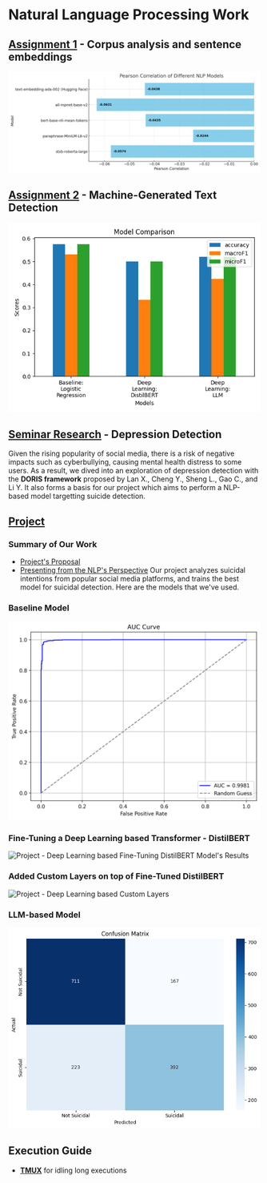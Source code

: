 # Natural Language Processing Work
## [Assignment 1](./Assignment%201/README.md) - Corpus analysis and sentence embeddings

![Assignment 1 Preview](asm1-preview.png)

## [Assignment 2](./Assignment%202/README.md) - Machine-Generated Text Detection

![Assignment 2 Preview](./Assignment%202/models_comparison.png)

## [Seminar Research](./Seminar%20Paper/Paper%20Presentation%20-%20Group%202.pdf) - Depression Detection
Given the rising popularity of social media, there is a risk of negative impacts such as cyberbullying, causing mental health distress to some users. As a result, we dived into an exploration of depression detection with the **DORIS framework** proposed by Lan X., Cheng Y., Sheng L., Gao C., and Li Y. It also forms a basis for our project which aims to perform a NLP-based model targetting suicide detection.

## [Project](./Project/README.md)
### Summary of Our Work
* [Project's Proposal](./Project/CSI5386_Natural_Language_Processing_Project_Proposal.pdf)
* [Presenting from the NLP's Perspective](./Project/Project%20Presentation%20-%20NLP%20Aspects.pdf)
Our project analyzes suicidal intentions from popular social media platforms, and trains the best model for suicidal detection. Here are the models that we've used. 

### Baseline Model
![Project - Baseline Model](./Project/NLP%20Training/Results/baseline_auc_curve.png)

### Fine-Tuning a Deep Learning based Transformer - DistilBERT
![Project - Deep Learning based Fine-Tuning DistilBERT Model's Results](./Project/NLP%20Training/models/Fine-tuned%20DistilBERT%20accuracy_fold_2.png)
### Added Custom Layers on top of Fine-Tuned DistilBERT
![Project - Deep Learning based Custom Layers](./Project/NLP%20Training/models/Custom%20Layers_accuracy_fold_5.png)

### LLM-based Model
![Project - LLM-based Model](./Project/NLP%20Training/Results/deepseek_confusion_matrix.png)

## Execution Guide
* [**TMUX**](tmux.md) for idling long executions
